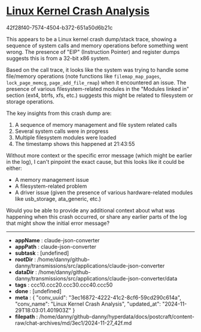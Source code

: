 # [Linux Kernel Crash Analysis](https://claude.ai/chat/3ec16872-4222-41c2-8cf6-59cd290c614a)

42f28f40-7574-4504-b372-651a50d6b21c

 This appears to be a Linux kernel crash dump/stack trace, showing a sequence of system calls and memory operations before something went wrong. The presence of "EIP" (Instruction Pointer) and register dumps suggests this is from a 32-bit x86 system.

Based on the call trace, it looks like the system was trying to handle some file/memory operations (note functions like `filemap_map_pages`, `lock_page_memcg`, `page_add_file_rmap`) when it encountered an issue. The presence of various filesystem-related modules in the "Modules linked in" section (ext4, btrfs, xfs, etc.) suggests this might be related to filesystem or storage operations.

The key insights from this crash dump are:

1. A sequence of memory management and file system related calls
2. Several system calls were in progress
3. Multiple filesystem modules were loaded
4. The timestamp shows this happened at 21:43:55

Without more context or the specific error message (which might be earlier in the log), I can't pinpoint the exact cause, but this looks like it could be either:
- A memory management issue
- A filesystem-related problem
- A driver issue (given the presence of various hardware-related modules like usb_storage, ata_generic, etc.)

Would you be able to provide any additional context about what was happening when this crash occurred, or share any earlier parts of the log that might show the initial error message?

---

* **appName** : claude-json-converter
* **appPath** : claude-json-converter
* **subtask** : [undefined]
* **rootDir** : /home/danny/github-danny/transmissions/src/applications/claude-json-converter
* **dataDir** : /home/danny/github-danny/transmissions/src/applications/claude-json-converter/data
* **tags** : ccc10.ccc20.ccc30.ccc40.ccc50
* **done** : [undefined]
* **meta** : {
  "conv_uuid": "3ec16872-4222-41c2-8cf6-59cd290c614a",
  "conv_name": "Linux Kernel Crash Analysis",
  "updated_at": "2024-11-29T18:03:01.401903Z"
}
* **filepath** : /home/danny/github-danny/hyperdata/docs/postcraft/content-raw/chat-archives/md/3ec1/2024-11-27_42f.md